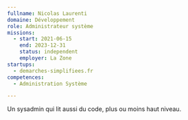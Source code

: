 ```yaml
---
fullname: Nicolas Laurenti
domaine: Développement
role: Administrateur système
missions:
  - start: 2021-06-15
    end: 2023-12-31
    status: independent
    employer: La Zone
startups:
  - demarches-simplifiees.fr
competences:
  - Administration Système

---
```

Un sysadmin qui lit aussi du code, plus ou moins haut niveau.
